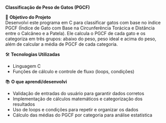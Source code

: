 **Classificação de Peso de Gatos (PGCF)**

📌 **Objetivo do Projeto**  
Desenvolvi este programa em C para classificar gatos com base no índice PGCF (Índice de Gato com Base na Circunferência Torácica e Distância entre o Calcâneo e a Patela). Ele calcula o PGCF de cada gato e os categoriza em três grupos: abaixo do peso, peso ideal e acima do peso, além de calcular a média de PGCF de cada categoria.

🛠 **Tecnologias Utilizadas**  
- Linguagem C  
- Funções de cálculo e controle de fluxo (loops, condições)

📚 **O que aprendi/desenvolvi**  
- Validação de entradas do usuário para garantir dados corretos  
- Implementação de cálculos matemáticos e categorização dos resultados  
- Uso de loops e condições para repetir e organizar os dados  
- Cálculo das médias do PGCF por categoria para análise estatística
